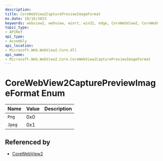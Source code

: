 ```yaml
---
description: 
title: CoreWebView2CapturePreviewImageFormat
ms.date: 10/16/2023
keywords: webview2, webview, winrt, win32, edge, CoreWebView2, CoreWebView2Controller, browser control, edge html, CoreWebView2CapturePreviewImageFormat
topic_type:
- APIRef
api_type:
- Assembly
api_location:
- Microsoft.Web.WebView2.Core.dll
api_name:
- Microsoft.Web.WebView2.Core.CoreWebView2CapturePreviewImageFormat
---
```


# CoreWebView2CapturePreviewImageFormat Enum

| Name |  Value | Description |
|--|--|--|
|`Png` | 0x0  |  |
|`Jpeg` | 0x1  |  |


## Referenced by

- [CoreWebView2](corewebview2.md)
